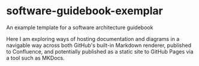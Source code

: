 # software-guidebook-exemplar
An example template for a software architecture guidebook

Here I am exploring ways of hosting documentation and diagrams in a navigable way across both GitHub's built-in Markdown renderer,
published to Confluence, and potentially published as a static site to GitHub Pages via a tool such as MKDocs.
